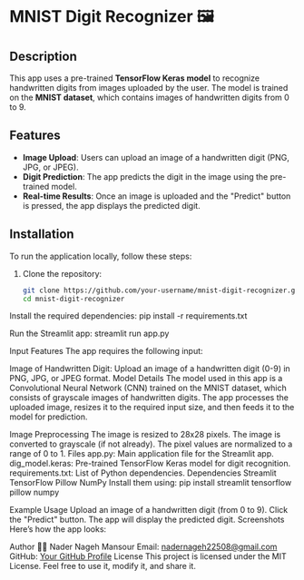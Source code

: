 # MNIST Digit Recognizer 🖼️

## Description  
This app uses a pre-trained **TensorFlow Keras model** to recognize handwritten digits from images uploaded by the user. The model is trained on the **MNIST dataset**, which contains images of handwritten digits from 0 to 9.

## Features  
- **Image Upload**: Users can upload an image of a handwritten digit (PNG, JPG, or JPEG).  
- **Digit Prediction**: The app predicts the digit in the image using the pre-trained model.  
- **Real-time Results**: Once an image is uploaded and the "Predict" button is pressed, the app displays the predicted digit.

## Installation  
To run the application locally, follow these steps:

1. Clone the repository:  
   ```bash
   git clone https://github.com/your-username/mnist-digit-recognizer.git
   cd mnist-digit-recognizer
Install the required dependencies:
pip install -r requirements.txt

Run the Streamlit app:
streamlit run app.py


Input Features
The app requires the following input:

Image of Handwritten Digit: Upload an image of a handwritten digit (0-9) in PNG, JPG, or JPEG format.
Model Details
The model used in this app is a Convolutional Neural Network (CNN) trained on the MNIST dataset, which consists of grayscale images of handwritten digits. The app processes the uploaded image, resizes it to the required input size, and then feeds it to the model for prediction.

Image Preprocessing
The image is resized to 28x28 pixels.
The image is converted to grayscale (if not already).
The pixel values are normalized to a range of 0 to 1.
Files
app.py: Main application file for the Streamlit app.
dig_model.keras: Pre-trained TensorFlow Keras model for digit recognition.
requirements.txt: List of Python dependencies.
Dependencies
Streamlit
TensorFlow
Pillow
NumPy
Install them using:
pip install streamlit tensorflow pillow numpy

Example Usage
Upload an image of a handwritten digit (from 0 to 9).
Click the "Predict" button.
The app will display the predicted digit.
Screenshots
Here’s how the app looks:

Author
👨‍💻 Nader Nageh Mansour
Email: nadernageh22508@gmail.com
GitHub: [Your GitHub Profile](https://github.com/nader108)
License
This project is licensed under the MIT License.
Feel free to use it, modify it, and share it.


